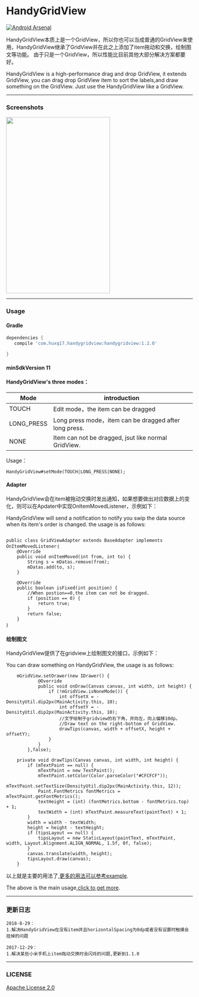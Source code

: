 # HandyGridView

[![Android Arsenal]( https://img.shields.io/badge/Android%20Arsenal-HandyGridView-green.svg?style=flat )]( https://android-arsenal.com/details/1/6571 )

HandyGridView本质上是一个GridView，所以你也可以当成普通的GridView来使用，HandyGridView继承了GridView并在此之上添加了item拖动和交换，绘制图文等功能。
由于只是一个GridView，所以性能比目前其他大部分解决方案都要好。

HandyGridView is a high-performance drag and drop GridView, it extends GridView, you can drag drop GridView item to sort the labels,and draw something on the GridView. Just use the HandyGridView like a GridView.

---

### Screenshots

 <img src="art/art.gif" width="280" height="475" />

---
### Usage

#### Gradle

```groovy
dependencies {
   compile 'com.huxq17.handygridview:handygridview:1.2.0'

}
```

#### minSdkVersion 11

#### HandyGridView's three modes：

Mode | introduction
---|---
TOUCH | Edit mode，the item can be dragged
LONG_PRESS | Long press mode，item can be dragged after long press.
NONE | Item can not be dragged, jsut like normal GridView.

Usage：

```
HandyGridView#setMode(TOUCH|LONG_PRESS|NONE);

```

#### Adapter

HandyGridView会在item被拖动交换时发出通知，如果想要做出对应数据上的变化，则可以在Apdater中实现OnItemMovedListener，示例如下：

HandyGridView will send a notification to notify you swip the data source when its item's order is changed. the usage is as follows:

```

public class GridViewAdapter extends BaseAdapter implements OnItemMovedListener｛
    @Override
    public void onItemMoved(int from, int to) {
        String s = mDatas.remove(from);
        mDatas.add(to, s);
    }

    @Override
    public boolean isFixed(int position) {
        //When postion==0,the item can not be dragged.
        if (position == 0) {
            return true;
        }
        return false;
    }
｝
```

#### 绘制图文
HandyGridView提供了在gridview上绘制图文的接口，示例如下：

You can draw something on HandyGridView, the usage is as follows:

```
    mGridView.setDrawer(new IDrawer() {
            @Override
            public void onDraw(Canvas canvas, int width, int height) {
                if (!mGridView.isNoneMode()) {
                    int offsetX = -DensityUtil.dip2px(MainActivity.this, 10);
                    int offsetY = -DensityUtil.dip2px(MainActivity.this, 10);
                    //文字绘制于gridview的右下角，并向左，向上偏移10dp。
                    //Draw text on the right-bottom of GridView.
                    drawTips(canvas, width + offsetX, height + offsetY);
                }
            }
        },false);

    private void drawTips(Canvas canvas, int width, int height) {
        if (mTextPaint == null) {
            mTextPaint = new TextPaint();
            mTextPaint.setColor(Color.parseColor("#CFCFCF"));
            mTextPaint.setTextSize(DensityUtil.dip2px(MainActivity.this, 12));
            Paint.FontMetrics fontMetrics = mTextPaint.getFontMetrics();
            textHeight = (int) (fontMetrics.bottom - fontMetrics.top) + 1;
            textWidth = (int) mTextPaint.measureText(paintText) + 1;
        }
        width = width - textWidth;
        height = height - textHeight;
        if (tipsLayout == null) {
            tipsLayout = new StaticLayout(paintText, mTextPaint, width, Layout.Alignment.ALIGN_NORMAL, 1.5f, 0f, false);
        }
        canvas.translate(width, height);
        tipsLayout.draw(canvas);
    }

```


以上就是主要的用法了,[更多的用法可以参考example](https://github.com/huxq17/HandyGridView/blob/master/app/src/main/java/com/handygridview/example/MainActivity.java).

The above is the main usage,[click to get more](https://github.com/huxq17/HandyGridView/blob/master/app/src/main/java/com/handygridview/example/MainActivity.java).



---

### 更新日志<br/>
    2018-8-29：
    1.解决HandyGridView在没有item并且horizontalSpacing为0dp或者没有设置时触摸会挂掉的问题

    2017-12-29：
    1.解决某些小米手机上item拖动交换时会闪烁的问题,更新到1.1.0

---
### LICENSE

[Apache License 2.0](LICENSE)




